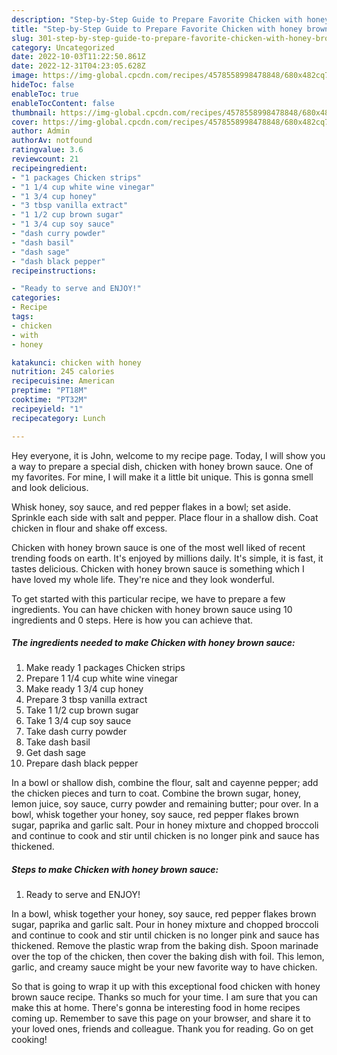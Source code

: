 ```yaml
---
description: "Step-by-Step Guide to Prepare Favorite Chicken with honey brown sauce"
title: "Step-by-Step Guide to Prepare Favorite Chicken with honey brown sauce"
slug: 301-step-by-step-guide-to-prepare-favorite-chicken-with-honey-brown-sauce
category: Uncategorized
date: 2022-10-03T11:22:50.861Z
date: 2022-12-31T04:23:05.628Z
image: https://img-global.cpcdn.com/recipes/4578558998478848/680x482cq70/chicken-with-honey-brown-sauce-recipe-main-photo.jpg
hideToc: false
enableToc: true
enableTocContent: false
thumbnail: https://img-global.cpcdn.com/recipes/4578558998478848/680x482cq70/chicken-with-honey-brown-sauce-recipe-main-photo.jpg
cover: https://img-global.cpcdn.com/recipes/4578558998478848/680x482cq70/chicken-with-honey-brown-sauce-recipe-main-photo.jpg
author: Admin
authorAv: notfound
ratingvalue: 3.6
reviewcount: 21
recipeingredient:
- "1 packages Chicken strips"
- "1 1/4 cup white wine vinegar"
- "1 3/4 cup honey"
- "3 tbsp vanilla extract"
- "1 1/2 cup brown sugar"
- "1 3/4 cup soy sauce"
- "dash curry powder"
- "dash basil"
- "dash sage"
- "dash black pepper"
recipeinstructions:

- "Ready to serve and ENJOY!"
categories:
- Recipe
tags:
- chicken
- with
- honey

katakunci: chicken with honey 
nutrition: 245 calories
recipecuisine: American
preptime: "PT18M"
cooktime: "PT32M"
recipeyield: "1"
recipecategory: Lunch

---
```



Hey everyone, it is John, welcome to my recipe page. Today, I will show you a way to prepare a special dish, chicken with honey brown sauce. One of my favorites. For mine, I will make it a little bit unique. This is gonna smell and look delicious.

Whisk honey, soy sauce, and red pepper flakes in a bowl; set aside. Sprinkle each side with salt and pepper. Place flour in a shallow dish. Coat chicken in flour and shake off excess.

Chicken with honey brown sauce is one of the most well liked of recent trending foods on earth. It's enjoyed by millions daily. It's simple, it is fast, it tastes delicious. Chicken with honey brown sauce is something which I have loved my whole life. They're nice and they look wonderful.


To get started with this particular recipe, we have to prepare a few ingredients. You can have chicken with honey brown sauce using 10 ingredients and 0 steps. Here is how you can achieve that.

<!--inarticleads1-->

##### The ingredients needed to make Chicken with honey brown sauce:

1. Make ready 1 packages Chicken strips
1. Prepare 1 1/4 cup white wine vinegar
1. Make ready 1 3/4 cup honey
1. Prepare 3 tbsp vanilla extract
1. Take 1 1/2 cup brown sugar
1. Take 1 3/4 cup soy sauce
1. Take dash curry powder
1. Take dash basil
1. Get dash sage
1. Prepare dash black pepper


In a bowl or shallow dish, combine the flour, salt and cayenne pepper; add the chicken pieces and turn to coat. Combine the brown sugar, honey, lemon juice, soy sauce, curry powder and remaining butter; pour over. In a bowl, whisk together your honey, soy sauce, red pepper flakes brown sugar, paprika and garlic salt. Pour in honey mixture and chopped broccoli and continue to cook and stir until chicken is no longer pink and sauce has thickened. 

<!--inarticleads2-->

##### Steps to make Chicken with honey brown sauce:


1. Ready to serve and ENJOY!

In a bowl, whisk together your honey, soy sauce, red pepper flakes brown sugar, paprika and garlic salt. Pour in honey mixture and chopped broccoli and continue to cook and stir until chicken is no longer pink and sauce has thickened. Remove the plastic wrap from the baking dish. Spoon marinade over the top of the chicken, then cover the baking dish with foil. This lemon, garlic, and creamy sauce might be your new favorite way to have chicken. 

So that is going to wrap it up with this exceptional food chicken with honey brown sauce recipe. Thanks so much for your time. I am sure that you can make this at home. There's gonna be interesting food in home recipes coming up. Remember to save this page on your browser, and share it to your loved ones, friends and colleague. Thank you for reading. Go on get cooking!
